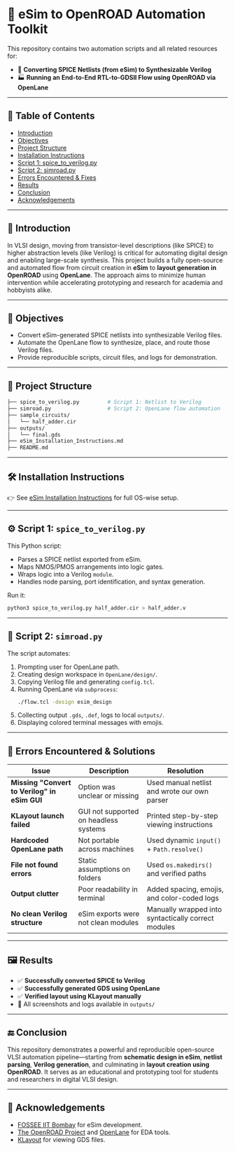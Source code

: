 
# 🔄 eSim to OpenROAD Automation Toolkit

This repository contains two automation scripts and all related resources for:
- 🧠 **Converting SPICE Netlists (from eSim) to Synthesizable Verilog**
- 🏭 **Running an End-to-End RTL-to-GDSII Flow using OpenROAD via OpenLane**

---

## 📑 Table of Contents
- [Introduction](#introduction)
- [Objectives](#objectives)
- [Project Structure](#project-structure)
- [Installation Instructions](#installation-instructions)
- [Script 1: spice_to_verilog.py](#script-1-spice_to_verilogpy)
- [Script 2: simroad.py](#script-2-simroadpy)
- [Errors Encountered & Fixes](#-errors-encountered--solutions)
- [Results](#results)
- [Conclusion](#conclusion)
- [Acknowledgements](#acknowledgements)

---

## 🧠 Introduction

In VLSI design, moving from transistor-level descriptions (like SPICE) to higher abstraction levels (like Verilog) is critical for automating digital design and enabling large-scale synthesis. This project builds a fully open-source and automated flow from circuit creation in **eSim** to **layout generation in OpenROAD** using **OpenLane**. The approach aims to minimize human intervention while accelerating prototyping and research for academia and hobbyists alike.

---

## 🎯 Objectives

- Convert eSim-generated SPICE netlists into synthesizable Verilog files.
- Automate the OpenLane flow to synthesize, place, and route those Verilog files.
- Provide reproducible scripts, circuit files, and logs for demonstration.

---

## 📁 Project Structure

```bash
├── spice_to_verilog.py         # Script 1: Netlist to Verilog
├── simroad.py                  # Script 2: OpenLane flow automation
├── sample_circuits/
│   └── half_adder.cir
├── outputs/
│   └── final.gds
├── eSim_Installation_Instructions.md
├── README.md
```

---

## 🛠️ Installation Instructions

👉 See [eSim Installation Instructions](eSim_Installation_Instructions.md) for full OS-wise setup.

---

## ⚙️ Script 1: `spice_to_verilog.py`

This Python script:
- Parses a SPICE netlist exported from eSim.
- Maps NMOS/PMOS arrangements into logic gates.
- Wraps logic into a Verilog `module`.
- Handles node parsing, port identification, and syntax generation.

Run it:
```bash
python3 spice_to_verilog.py half_adder.cir > half_adder.v
```

---

## 🚀 Script 2: `simroad.py`

The script automates:
1. Prompting user for OpenLane path.
2. Creating design workspace in `OpenLane/design/`.
3. Copying Verilog file and generating `config.tcl`.
4. Running OpenLane via `subprocess`:
   ```bash
   ./flow.tcl -design esim_design
   ```
5. Collecting output `.gds`, `.def`, logs to local `outputs/`.
6. Displaying colored terminal messages with emojis.

---

## 🧩 Errors Encountered & Solutions

| Issue | Description | Resolution |
|-------|-------------|------------|
| **Missing "Convert to Verilog" in eSim GUI** | Option was unclear or missing | Used manual netlist and wrote our own parser |
| **KLayout launch failed** | GUI not supported on headless systems | Printed step-by-step viewing instructions |
| **Hardcoded OpenLane path** | Not portable across machines | Used dynamic `input()` + `Path.resolve()` |
| **File not found errors** | Static assumptions on folders | Used `os.makedirs()` and verified paths |
| **Output clutter** | Poor readability in terminal | Added spacing, emojis, and color-coded logs |
| **No clean Verilog structure** | eSim exports were not clean modules | Manually wrapped into syntactically correct modules |

---

## 🖼️ Results

- ✅ **Successfully converted SPICE to Verilog**
- ✅ **Successfully generated GDS using OpenLane**
- ✅ **Verified layout using KLayout manually**
- 📸 All screenshots and logs available in `outputs/`

---

## 🔚 Conclusion

This repository demonstrates a powerful and reproducible open-source VLSI automation pipeline—starting from **schematic design in eSim**, **netlist parsing**, **Verilog generation**, and culminating in **layout creation using OpenROAD**. It serves as an educational and prototyping tool for students and researchers in digital VLSI design.

---

## 🙌 Acknowledgements

- [FOSSEE IIT Bombay](https://esim.fossee.in) for eSim development.
- [The OpenROAD Project](https://theopenroadproject.org/) and [OpenLane](https://github.com/The-OpenROAD-Project/OpenLane) for EDA tools.
- [KLayout](https://www.klayout.de/) for viewing GDS files.
